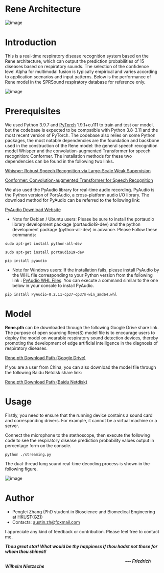 # Rene Architecture #
![image](https://github.com/zpforlove/Rene/blob/main/images/model.png)
# Introduction #
This is a real-time respiratory disease recognition system based on the Rene architecture, which can output the prediction probabilities of 15 diseases based on respiratory sounds. The selection of the confidence level Alpha for multimodal fusion is typically empirical and varies according to application scenarios and input patterns. Below is the performance of Rene model in the SPRSound respiratory database for reference only.


![image](https://github.com/zpforlove/Rene/blob/main/images/SPRSound.png)
# Prerequisites #
We used Python 3.9.7 and [PyTorch](https://pytorch.org/) 1.9.1+cu111 to train and test our model, but the codebase is expected to be compatible with Python 3.8-3.11 and the most recent version of PyTorch. The codebase also relies on some Python packages, the most notable dependencies are the foundation and backbone used in the construction of the Rene model: the general speech recognition model Whisper and the convolution-augmented Transformer for speech recognition: Conformer. The installation methods for these two dependencies can be found in the following two links.

[Whisper: Robust Speech Recognition via Large-Scale Weak Supervision
](https://github.com/openai/whisper)

[Conformer: Convolution-augmented Transformer for Speech Recognition](https://github.com/sooftware/conformer)

We also used the PyAudio library for real-time audio recording. PyAudio is the Python version of PortAudio, a cross-platform audio I/O library. The download method for PyAudio can be referred to the following link:

[PyAudio Download Website](https://pypi.org/project/PyAudio/) 



- Note for Debian / Ubuntu users: Please be sure to install the portaudio library development package (portaudio19-dev) and the python development package (python-all-dev) in advance. Please Follow these commands:

`sudo apt-get install python-all-dev`

`sudo apt-get install portaudio19-dev`

`pip install pyaudio`


- Note for Windows users: If the installation fails, please install PyAudio by the WHL file corresponding to your Python version from the following link : [PyAudio WHL Files](https://www.lfd.uci.edu/~gohlke/pythonlibs/#pyaudio). You can execute a command similar to the one below in your console to install PyAudio.

`pip install PyAudio-0.2.11-cp37-cp37m-win_amd64.whl`

# Model #

**Rene.pth** can be downloaded through the following Google Drive share link. The purpose of open sourcing Rene(S) model file is to encourage users to deploy the model on wearable respiratory sound detection devices, thereby promoting the development of edge artificial intelligence in the diagnosis of respiratory diseases.

[Rene.pth Download Path (Google Drive)](https://drive.google.com/file/d/1hGXNONeENRiom03RoXFwE1xWgyYzDlKK/view)

If you are a user from China, you can also download the model file through the following Baidu Netdisk share link:

[Rene.pth Download Path (Baidu Netdisk)](https://pan.baidu.com/s/1cqukxk2TQwJlyrez6ARroQ?pwd=c4iz)

# Usage #
Firstly, you need to ensure that the running device contains a sound card and corresponding drivers. For example, it cannot be a virtual machine or a server.

Connect the microphone to the stethoscope, then execute the following code to see the respiratory disease prediction probability values output in percentage form on the console.

`python ./streaming.py`

The dual-thread lung sound real-time decoding process is shown in the following figure.

![image](https://github.com/zpforlove/Rene/blob/main/images/thread.png)


# Author #

- Pengfei Zhang (PhD student in Bioscience and Biomedical Engineering at HKUST(GZ))
- Contacts: austin.zh@foxmail.com

 I appreciate any kind of feedback or contribution. Please feel free to contact me.

***Thou great star! What would be thy happiness if thou hadst not those for whom thou shinest!***

&emsp;&emsp;&emsp;&emsp;&emsp;&emsp;&emsp;&emsp;&emsp;&emsp;&emsp;&emsp;&emsp;&emsp;&emsp;&emsp;&emsp;&emsp;&emsp;&emsp;&emsp;&emsp;&emsp;&emsp;&emsp;&emsp;&emsp;&emsp;***--- Friedrich Wilhelm Nietzsche***




